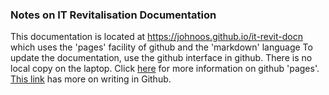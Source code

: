 ### Notes on IT Revitalisation Documentation  
This documentation is located 
at https://johnoos.github.io/it-revit-docn
which uses the 'pages' facility of github and the 'markdown' language
To update the documentation, use the github interface in github. 
There is no local copy on the laptop.
Click [here](https://docs.github.com/en/github/working-with-github-pages/getting-started-with-github-pages) 
for more information on github 'pages'.
[This link](https://docs.github.com/en/github/writing-on-github) 
has more on writing in Github.
